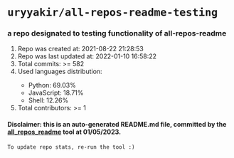 # `uryyakir/all-repos-readme-testing`
### a repo designated to testing functionality of all-repos-readme
<ol>
 <li>
  Repo was created at: 2021-08-22 21:28:53
 </li>
 <li>
  Repo was last updated at: 2022-01-10 16:58:22
 </li>
 <li>
  Total commits: >= 582
 </li>
 <li>
  Used languages distribution:
 </li>
 <ul id="used_languages">
  <li>
   Python: 69.03%
  </li>
  <li>
   JavaScript: 18.71%
  </li>
  <li>
   Shell: 12.26%
  </li>
 </ul>
 <li>
  Total contributors: >= 1
 </li>
</ol>

#### Disclaimer: this is an auto-generated README.md file, committed by the [all_repos_readme](https://github.com/uryyakir/all-repos-readme) tool at 01/05/2023.
    To update repo stats, re-run the tool :)